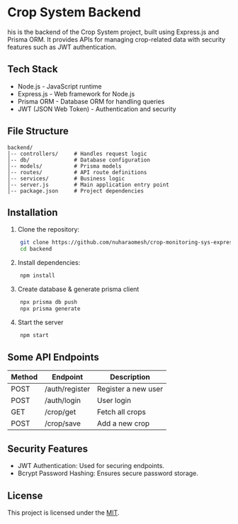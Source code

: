 # Crop System Backend

his is the backend of the Crop System project, built using Express.js and Prisma ORM. It provides APIs for managing crop-related data with security features such as JWT authentication.

## Tech Stack

- Node.js - JavaScript runtime
- Express.js - Web framework for Node.js
- Prisma ORM - Database ORM for handling queries
- JWT (JSON Web Token) - Authentication and security

## File Structure

```
backend/
│-- controllers/     # Handles request logic
│-- db/              # Database configuration
│-- models/          # Prisma models
│-- routes/          # API route definitions
│-- services/        # Business logic
│-- server.js        # Main application entry point
│-- package.json     # Project dependencies
```

## Installation

1. Clone the repository:

```bash
    git clone https://github.com/nuharaomesh/crop-monitoring-sys-express.git
    cd backend
```

2. Install dependencies:

```bash
    npm install
```

3. Create database & generate prisma client

```bash
    npx prisma db push
    npx prisma generate
```

4. Start the server

```bash
    npm start
```

## Some API Endpoints

| Method | Endpoint       | Description         |
|--------|----------------|---------------------|
| POST   | /auth/register | Register a new user |
| POST   | /auth/login    | User login          |
| GET    | /crop/get      | Fetch all crops     |
| POST   | /crop/save     | Add a new crop      |
 
## Security Features

- JWT Authentication: Used for securing endpoints.
- Bcrypt Password Hashing: Ensures secure password storage.

## License
This project is licensed under the [MIT](Licence).